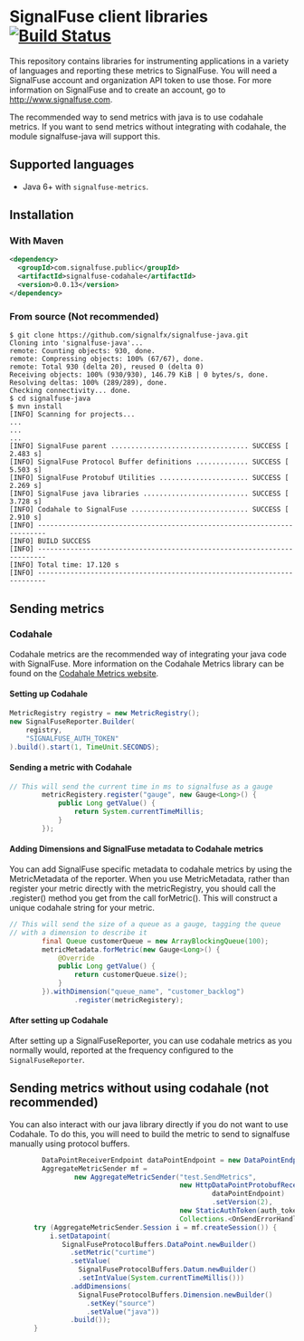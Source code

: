 # SignalFuse client libraries [![Build Status](https://travis-ci.org/signalfx/signalfuse-java.svg?branch=master)](https://travis-ci.org/signalfx/signalfuse-java)

This repository contains libraries for instrumenting applications in a
variety of languages and reporting these metrics to SignalFuse. You will
need a SignalFuse account and organization API token to use those. For
more information on SignalFuse and to create an account, go to
http://www.signalfuse.com.

The recommended way to send metrics with java is to use codahale metrics.
If you want to send metrics without integrating with codahale, the module
signalfuse-java will support this.

## Supported languages

* Java 6+ with `signalfuse-metrics`.

## Installation

### With Maven

```xml
<dependency>
  <groupId>com.signalfuse.public</groupId>
  <artifactId>signalfuse-codahale</artifactId>
  <version>0.0.13</version>
</dependency>
```

### From source (Not recommended)

```
$ git clone https://github.com/signalfx/signalfuse-java.git
Cloning into 'signalfuse-java'...
remote: Counting objects: 930, done.
remote: Compressing objects: 100% (67/67), done.
remote: Total 930 (delta 20), reused 0 (delta 0)
Receiving objects: 100% (930/930), 146.79 KiB | 0 bytes/s, done.
Resolving deltas: 100% (289/289), done.
Checking connectivity... done.
$ cd signalfuse-java
$ mvn install
[INFO] Scanning for projects...
...
...
...
[INFO] SignalFuse parent .................................. SUCCESS [  2.483 s]
[INFO] SignalFuse Protocol Buffer definitions ............. SUCCESS [  5.503 s]
[INFO] SignalFuse Protobuf Utilities ...................... SUCCESS [  2.269 s]
[INFO] SignalFuse java libraries .......................... SUCCESS [  3.728 s]
[INFO] Codahale to SignalFuse ............................. SUCCESS [  2.910 s]
[INFO] ------------------------------------------------------------------------
[INFO] BUILD SUCCESS
[INFO] ------------------------------------------------------------------------
[INFO] Total time: 17.120 s
[INFO] ------------------------------------------------------------------------
```

## Sending metrics

### Codahale

Codahale metrics are the recommended way of integrating your java code with SignalFuse.
More information on the Codahale Metrics library can be found on the
[Codahale Metrics website](https://dropwizard.github.io/metrics/).

#### Setting up Codahale

```java
MetricRegistry registry = new MetricRegistry();
new SignalFuseReporter.Builder(
    registry,
    "SIGNALFUSE_AUTH_TOKEN"
).build().start(1, TimeUnit.SECONDS);
```

#### Sending a metric with Codahale

```java
// This will send the current time in ms to signalfuse as a gauge
        metricRegistery.register("gauge", new Gauge<Long>() {
            public Long getValue() {
                return System.currentTimeMillis;
            }
        });
```

#### Adding Dimensions and SignalFuse metadata to Codahale metrics

You can add SignalFuse specific metadata to codahale metrics by using
the MetricMetadata of the reporter.  When you use MetricMetadata, rather
than register your metric directly with the metricRegistry, you should
call the .register() method you get from the call forMetric().  This will
construct a unique codahale string for your metric.

```java
// This will send the size of a queue as a gauge, tagging the queue
// with a dimension to describe it
        final Queue customerQueue = new ArrayBlockingQueue(100);
        metricMetadata.forMetric(new Gauge<Long>() {
            @Override
            public Long getValue() {
                return customerQueue.size();
            }
        }).withDimension("queue_name", "customer_backlog")
                .register(metricRegistery);
```

#### After setting up Codahale

After setting up a SignalFuseReporter, you can use codahale metrics as
you normally would, reported at the frequency configured to the
`SignalFuseReporter`.

## Sending metrics without using codahale (not recommended)

You can also interact with our java library directly if you do not want to use
 Codahale.  To do this, you will need to build the metric to send to
 signalfuse manually using protocol buffers.
```java
        DataPointReceiverEndpoint dataPointEndpoint = new DataPointEndpoint();
        AggregateMetricSender mf =
                new AggregateMetricSender("test.SendMetrics",
                                          new HttpDataPointProtobufReceiverFactory(
                                                  dataPointEndpoint)
                                                  .setVersion(2),
                                          new StaticAuthToken(auth_token),
                                          Collections.<OnSendErrorHandler>emptyList());
      try (AggregateMetricSender.Session i = mf.createSession()) {
          i.setDatapoint(
             SignalFuseProtocolBuffers.DataPoint.newBuilder()
               .setMetric("curtime")
               .setValue(
                 SignalFuseProtocolBuffers.Datum.newBuilder()
                 .setIntValue(System.currentTimeMillis()))
               .addDimensions(
                 SignalFuseProtocolBuffers.Dimension.newBuilder()
                   .setKey("source")
                   .setValue("java"))
               .build());
      }

```
